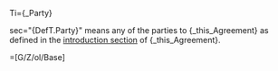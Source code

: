 Ti={_Party}

sec="{DefT.Party}" means any of the parties to {_this_Agreement} as defined in the <a href="#Among.Def.sec" class="xref">introduction section</a> of {_this_Agreement}.

=[G/Z/ol/Base]